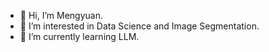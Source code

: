 - 👋 Hi, I’m Mengyuan.
- 👀 I’m interested in Data Science and Image Segmentation.
- 🌱 I’m currently learning LLM.

<!---
MYinthewood/MYinthewood is a ✨ special ✨ repository because its `README.md` (this file) appears on your GitHub profile.
You can click the Preview link to take a look at your changes.
--->

